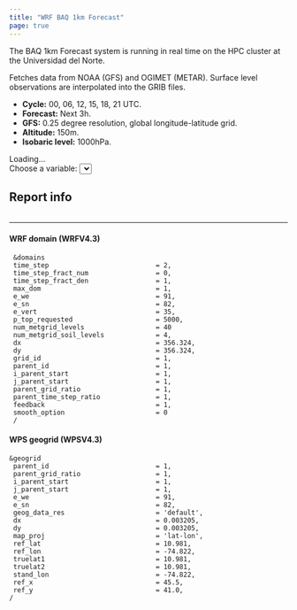 ```yaml
---
title: "WRF BAQ 1km Forecast"
page: true
---
```


The BAQ 1km Forecast system is running in real time on the HPC cluster at the Universidad del Norte.

Fetches data from NOAA (GFS) and OGIMET (METAR).
Surface level observations are interpolated into the GRIB files.

- **Cycle:** 00, 06, 12, 15, 18, 21 UTC.
- **Forecast:** Next 3h.
- **GFS:** 0.25 degree resolution, global longitude-latitude grid.
- **Altitude:** 150m.
- **Isobaric level:** 1000hPa.

<div id="wrf-baq-1km" class="hide">
	<span id="loading">Loading...</span>
	<div>
		<div class="select-container">
			<label for="variables-select">Choose a variable:</label>
			<select id="variables-select" name="variables"></select>
		</div>
		<div id="variables-gifs" class="img-loader"></div>
	</div>
	<div>
		<h2>Report info</h2>
		<table id="report-data"></table>
	</div>
</div>

---

#### WRF domain (WRFV4.3)
```
 &domains
 time_step                           = 2,
 time_step_fract_num                 = 0,
 time_step_fract_den                 = 1,
 max_dom                             = 1,
 e_we                                = 91,
 e_sn                                = 82,
 e_vert                              = 35,
 p_top_requested                     = 5000,
 num_metgrid_levels                  = 40
 num_metgrid_soil_levels             = 4,
 dx                                  = 356.324,
 dy                                  = 356.324,
 grid_id                             = 1,
 parent_id                           = 1,
 i_parent_start                      = 1,
 j_parent_start                      = 1,
 parent_grid_ratio                   = 1,
 parent_time_step_ratio              = 1,
 feedback                            = 1,
 smooth_option                       = 0
 /
```

#### WPS geogrid (WPSV4.3)
```
&geogrid
 parent_id                           = 1,
 parent_grid_ratio                   = 1,
 i_parent_start                      = 1,
 j_parent_start                      = 1,
 e_we                                = 91,
 e_sn                                = 82,
 geog_data_res                       = 'default',
 dx                                  = 0.003205,
 dy                                  = 0.003205,
 map_proj                            = 'lat-lon',
 ref_lat                             = 10.981,
 ref_lon                             = -74.822,
 truelat1                            = 10.981,
 truelat2                            = 10.981,
 stand_lon                           = -74.822,
 ref_x                               = 45.5,
 ref_y                               = 41.0,
/
```

<script>window.initWRFBaq1kmApp();</script>
